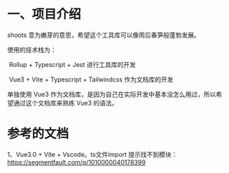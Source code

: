 # 一、项目介绍

  shoots 意为嫩芽的意思，希望这个工具库可以像雨后春笋般蓬勃发展。

  使用的技术栈为：

​    Rollup + Typescript + Jest 进行工具库的开发

​    Vue3 + Vite + Typescript + Tailwindcss 作为文档库的开发

  单独使用 Vue3 作为文档库，是因为自己在实际开发中基本没怎么用过，所以希望通过这个文档库来熟练 Vue3 的语法。



# 参考的文档

1、Vue3.0 + Vite + Vscode。ts文件import 提示找不到模块：https://segmentfault.com/q/1010000040178399

